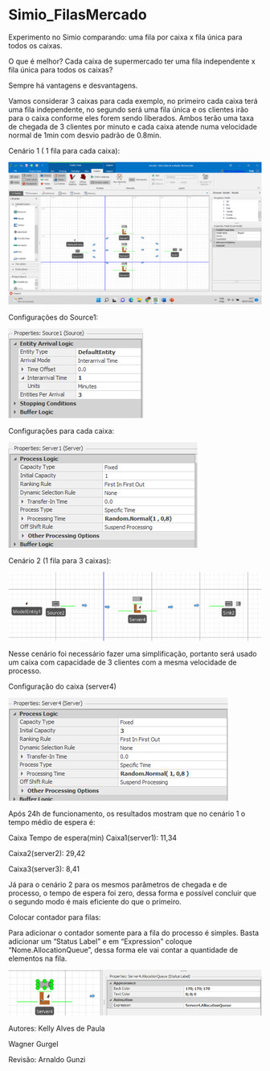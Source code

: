 # Simio_FilasMercado
Experimento no Simio comparando: uma fila por caixa x fila única para todos os caixas.


O que é melhor? Cada caixa de supermercado ter uma fila independente x fila única para todos os caixas?

Sempre há vantagens e desvantagens.


Vamos considerar 3 caixas para cada exemplo, no primeiro cada caixa terá uma fila independente, no segundo será uma fila única e os clientes irão para o caixa conforme eles forem sendo liberados.
Ambos terão uma taxa de chegada de 3 clientes por minuto e cada caixa atende numa velocidade normal de 1min com desvio padrão de 0.8min.

Cenário 1 ( 1 fila para cada caixa):

![](fila01.png)
 
Configurações do Source1:

![](fila02.png)
 

Configurações para cada caixa:
 
![](fila03.png)

Cenário 2 (1 fila para 3 caixas):

![](fila04.png)

Nesse cenário foi necessário fazer uma simplificação, portanto será usado um caixa com capacidade de 3 clientes com a mesma velocidade de processo. 

 
Configuração do caixa (server4)
 
![](fila05.png)

Após 24h de funcionamento, os resultados mostram que no cenário 1 o tempo médio de espera é:


Caixa	Tempo de espera(min)
Caixa1(server1):	11,34

Caixa2(server2):	29,42

Caixa3(server3):	8,41

Já para o cenário 2 para os mesmos parâmetros de chegada e de processo, o tempo de espera foi zero, dessa forma e possível concluir que o segundo modo é mais eficiente do que o primeiro.


Colocar contador para filas: 

Para adicionar o contador somente para a fila do processo é simples. Basta adicionar um “Status Label” e em “Expression” coloque “Nome.AllocationQueue”, dessa forma ele vai contar a quantidade de elementos na fila.
 
![](fila06.png)
 
 
 
 Autores: Kelly Alves de Paula

Wagner Gurgel

Revisão: Arnaldo Gunzi

